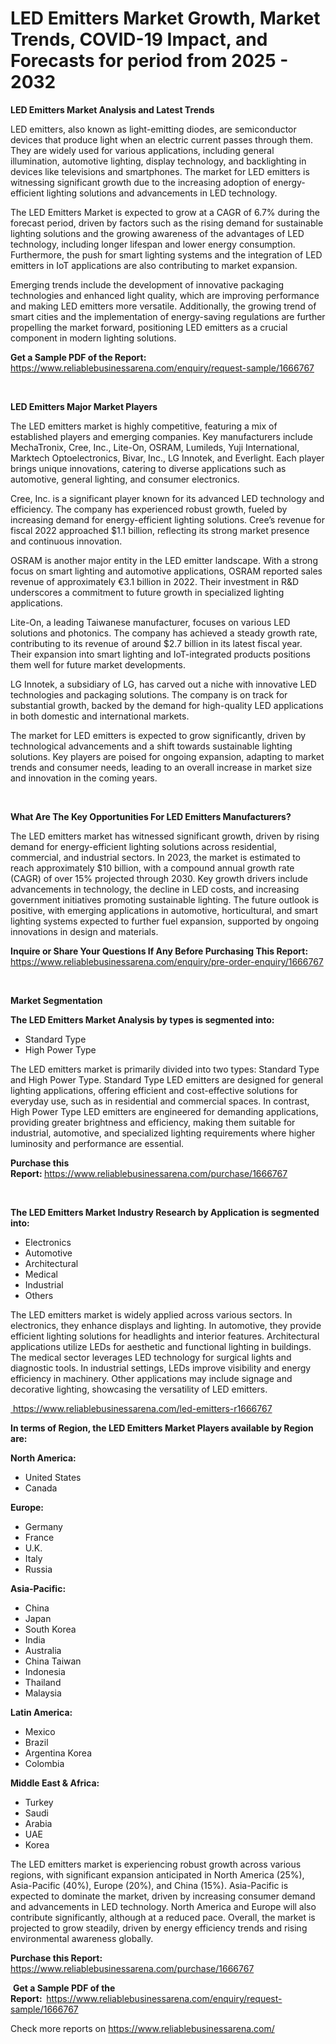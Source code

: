 <p><h1>LED Emitters Market Growth, Market Trends, COVID-19 Impact, and Forecasts for period from 2025 - 2032</h1></p><p><strong>LED Emitters Market Analysis and Latest Trends</strong></p>
<p><p>LED emitters, also known as light-emitting diodes, are semiconductor devices that produce light when an electric current passes through them. They are widely used for various applications, including general illumination, automotive lighting, display technology, and backlighting in devices like televisions and smartphones. The market for LED emitters is witnessing significant growth due to the increasing adoption of energy-efficient lighting solutions and advancements in LED technology.</p><p>The LED Emitters Market is expected to grow at a CAGR of 6.7% during the forecast period, driven by factors such as the rising demand for sustainable lighting solutions and the growing awareness of the advantages of LED technology, including longer lifespan and lower energy consumption. Furthermore, the push for smart lighting systems and the integration of LED emitters in IoT applications are also contributing to market expansion. </p><p>Emerging trends include the development of innovative packaging technologies and enhanced light quality, which are improving performance and making LED emitters more versatile. Additionally, the growing trend of smart cities and the implementation of energy-saving regulations are further propelling the market forward, positioning LED emitters as a crucial component in modern lighting solutions.</p></p>
<p><strong>Get a Sample PDF of the Report:&nbsp;</strong> <a href="https://www.reliablebusinessarena.com/enquiry/request-sample/1666767?utm_campaign=3177&utm_medium=2&utm_source=Github&utm_content=ia&utm_term=06032025&utm_id=led-emitters">https://www.reliablebusinessarena.com/enquiry/request-sample/1666767</a></p>
<p>&nbsp;</p>
<p><strong>LED Emitters Major Market Players</strong></p>
<p><p>The LED emitters market is highly competitive, featuring a mix of established players and emerging companies. Key manufacturers include MechaTronix, Cree, Inc., Lite-On, OSRAM, Lumileds, Yuji International, Marktech Optoelectronics, Bivar, Inc., LG Innotek, and Everlight. Each player brings unique innovations, catering to diverse applications such as automotive, general lighting, and consumer electronics.</p><p>Cree, Inc. is a significant player known for its advanced LED technology and efficiency. The company has experienced robust growth, fueled by increasing demand for energy-efficient lighting solutions. Cree’s revenue for fiscal 2022 approached $1.1 billion, reflecting its strong market presence and continuous innovation.</p><p>OSRAM is another major entity in the LED emitter landscape. With a strong focus on smart lighting and automotive applications, OSRAM reported sales revenue of approximately €3.1 billion in 2022. Their investment in R&D underscores a commitment to future growth in specialized lighting applications.</p><p>Lite-On, a leading Taiwanese manufacturer, focuses on various LED solutions and photonics. The company has achieved a steady growth rate, contributing to its revenue of around $2.7 billion in its latest fiscal year. Their expansion into smart lighting and IoT-integrated products positions them well for future market developments.</p><p>LG Innotek, a subsidiary of LG, has carved out a niche with innovative LED technologies and packaging solutions. The company is on track for substantial growth, backed by the demand for high-quality LED applications in both domestic and international markets.</p><p>The market for LED emitters is expected to grow significantly, driven by technological advancements and a shift towards sustainable lighting solutions. Key players are poised for ongoing expansion, adapting to market trends and consumer needs, leading to an overall increase in market size and innovation in the coming years.</p></p>
<p>&nbsp;</p>
<p><strong>What Are The Key Opportunities For LED Emitters Manufacturers?</strong></p>
<p><p>The LED emitters market has witnessed significant growth, driven by rising demand for energy-efficient lighting solutions across residential, commercial, and industrial sectors. In 2023, the market is estimated to reach approximately $10 billion, with a compound annual growth rate (CAGR) of over 15% projected through 2030. Key growth drivers include advancements in technology, the decline in LED costs, and increasing government initiatives promoting sustainable lighting. The future outlook is positive, with emerging applications in automotive, horticultural, and smart lighting systems expected to further fuel expansion, supported by ongoing innovations in design and materials.</p></p>
<p><strong>Inquire or Share Your Questions If Any Before Purchasing This Report:</strong> <a href="https://www.reliablebusinessarena.com/enquiry/pre-order-enquiry/1666767?utm_campaign=3177&utm_medium=2&utm_source=Github&utm_content=ia&utm_term=06032025&utm_id=led-emitters">https://www.reliablebusinessarena.com/enquiry/pre-order-enquiry/1666767</a></p>
<p>&nbsp;</p>
<p><strong>Market Segmentation</strong></p>
<p><strong>The LED Emitters Market Analysis by types is segmented into:</strong></p>
<p><ul><li>Standard Type</li><li>High Power Type</li></ul></p>
<p><p>The LED emitters market is primarily divided into two types: Standard Type and High Power Type. Standard Type LED emitters are designed for general lighting applications, offering efficient and cost-effective solutions for everyday use, such as in residential and commercial spaces. In contrast, High Power Type LED emitters are engineered for demanding applications, providing greater brightness and efficiency, making them suitable for industrial, automotive, and specialized lighting requirements where higher luminosity and performance are essential.</p></p>
<p><strong>Purchase this Report:&nbsp;</strong><a href="https://www.reliablebusinessarena.com/purchase/1666767?utm_campaign=3177&utm_medium=2&utm_source=Github&utm_content=ia&utm_term=06032025&utm_id=led-emitters">https://www.reliablebusinessarena.com/purchase/1666767</a></p>
<p>&nbsp;</p>
<p><strong>The LED Emitters Market Industry Research by Application is segmented into:</strong></p>
<p><ul><li>Electronics</li><li>Automotive</li><li>Architectural</li><li>Medical</li><li>Industrial</li><li>Others</li></ul></p>
<p><p>The LED emitters market is widely applied across various sectors. In electronics, they enhance displays and lighting. In automotive, they provide efficient lighting solutions for headlights and interior features. Architectural applications utilize LEDs for aesthetic and functional lighting in buildings. The medical sector leverages LED technology for surgical lights and diagnostic tools. In industrial settings, LEDs improve visibility and energy efficiency in machinery. Other applications may include signage and decorative lighting, showcasing the versatility of LED emitters.</p></p>
<p><a href="https://www.reliablebusinessarena.com/led-emitters-r1666767?utm_campaign=3177&utm_medium=2&utm_source=Github&utm_content=ia&utm_term=06032025&utm_id=led-emitters">&nbsp;https://www.reliablebusinessarena.com/led-emitters-r1666767</a></p>
<p><strong>In terms of Region, the LED Emitters Market Players available by Region are:</strong></p>
<p>
    <p> <strong> North America: </strong>
        <ul>
            <li>United States</li>
            <li>Canada</li>
        </ul>
        </p> 
    <p> <strong> Europe: </strong>
        <ul>
            <li>Germany</li>
            <li>France</li>
            <li>U.K.</li>
            <li>Italy</li>
            <li>Russia</li>
        </ul>
        </p> 
    <p> <strong> Asia-Pacific: </strong>
        <ul>
            <li>China</li>
            <li>Japan</li>
            <li>South Korea</li>
            <li>India</li>
            <li>Australia</li>
            <li>China Taiwan</li>
            <li>Indonesia</li>
            <li>Thailand</li>
            <li>Malaysia</li>
        </ul>
        </p> 
    <p> <strong> Latin America: </strong>
        <ul>
            <li>Mexico</li>
            <li>Brazil</li>
            <li>Argentina Korea</li>
            <li>Colombia</li>
        </ul>
        </p> 
    <p> <strong> Middle East & Africa: </strong>
        <ul>
            <li>Turkey</li>
            <li>Saudi</li>
            <li>Arabia</li>
            <li>UAE</li>
            <li>Korea</li>
        </ul>
    </p>
    </p>
<p><p>The LED emitters market is experiencing robust growth across various regions, with significant expansion anticipated in North America (25%), Asia-Pacific (40%), Europe (20%), and China (15%). Asia-Pacific is expected to dominate the market, driven by increasing consumer demand and advancements in LED technology. North America and Europe will also contribute significantly, although at a reduced pace. Overall, the market is projected to grow steadily, driven by energy efficiency trends and rising environmental awareness globally.</p></p>
<p><strong>Purchase this Report: </strong><a href="https://www.reliablebusinessarena.com/purchase/1666767?utm_campaign=3177&utm_medium=2&utm_source=Github&utm_content=ia&utm_term=06032025&utm_id=led-emitters">https://www.reliablebusinessarena.com/purchase/1666767</a></p>
<p>&nbsp;<strong>Get a Sample PDF of the Report:&nbsp;&nbsp;</strong><a href="https://www.reliablebusinessarena.com/enquiry/request-sample/1666767?utm_campaign=3177&utm_medium=2&utm_source=Github&utm_content=ia&utm_term=06032025&utm_id=led-emitters">https://www.reliablebusinessarena.com/enquiry/request-sample/1666767</a></p>
<p><strong></strong></p>
<p>Check more reports on <a href="https://www.reliablebusinessarena.com/?utm_campaign=3177&utm_medium=2&utm_source=Github&utm_content=ia&utm_term=06032025&utm_id=led-emitters">https://www.reliablebusinessarena.com/</a></p>